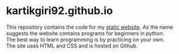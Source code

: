 # kartikgiri92.github.io
This repository contains the code for my <a href='kartikgiri92.github.io'>static website</a>. 
As the name suggests the website contains programs for beginners in python.  
The best way to learn programming is by practicing on your own.   
The site uses HTML and CSS and is hosted on Github.
